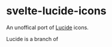 # svelte-lucide-icons

An unoffical port of [Lucide](https://github.com/lucide-icons/lucide) icons.

Lucide is a branch of
